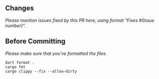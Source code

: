 ## Changes

_Please mention issues fixed by this PR here, using format "Fixes #(Issue number)"._

## Before Committing

_Please make sure that you've formatted the files._

```
dart format .
cargo fmt
cargo clippy --fix --allow-dirty
```
